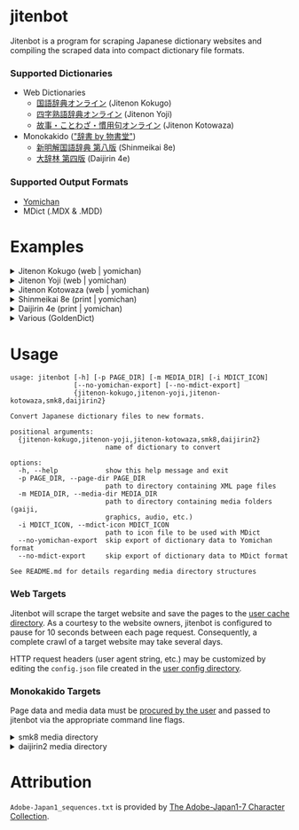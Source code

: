 # jitenbot
Jitenbot is a program for scraping Japanese dictionary websites and
compiling the scraped data into compact dictionary file formats.

### Supported Dictionaries
* Web Dictionaries
  * [国語辞典オンライン](https://kokugo.jitenon.jp/) (Jitenon Kokugo)
  * [四字熟語辞典オンライン](https://yoji.jitenon.jp/) (Jitenon Yoji)
  * [故事・ことわざ・慣用句オンライン](https://kotowaza.jitenon.jp/) (Jitenon Kotowaza)
* Monokakido (["辞書 by 物書堂"](https://www.monokakido.jp/ja/dictionaries/app/))
  * [新明解国語辞典 第八版](https://www.monokakido.jp/ja/dictionaries/smk8/index.html) (Shinmeikai 8e)
  * [大辞林 第四版](https://www.monokakido.jp/ja/dictionaries/daijirin2/index.html) (Daijirin 4e)

### Supported Output Formats

* [Yomichan](https://github.com/foosoft/yomichan)
* MDict (.MDX & .MDD)

# Examples

<details>
  <summary>Jitenon Kokugo (web | yomichan)</summary>
  
  ![jitenon_kokugo](https://user-images.githubusercontent.com/8003332/236656018-631aae07-55fa-4f27-ba53-18952cf01b90.png)
</details>

<details>
  <summary>Jitenon Yoji (web | yomichan)</summary>
  
  ![yoji](https://user-images.githubusercontent.com/8003332/235578611-b89bf707-01a7-4887-a4d3-250346501361.png)
</details>

<details>
  <summary>Jitenon Kotowaza (web | yomichan)</summary>
  
  ![kotowaza](https://user-images.githubusercontent.com/8003332/235578632-f33ea8fa-8d5f-49f9-bc78-6bff7b6bf9c9.png)
</details>

<details>
  <summary>Shinmeikai 8e (print | yomichan)</summary>
  
  ![smk8](https://user-images.githubusercontent.com/8003332/235578664-906a31bb-ee75-4c25-becc-37968dc2eab6.png)
</details>

<details>
  <summary>Daijirin 4e (print | yomichan)</summary>
  
  ![daijirin2](https://user-images.githubusercontent.com/8003332/235578700-9dbf4fb0-0154-48b5-817c-8fe75e442afc.png)
</details>

<details>
  <summary>Various (GoldenDict)</summary>
  
  ![goldendict](https://github.com/stephenmk/jitenbot/assets/8003332/76104cbf-845d-4e18-8b78-3ee3ebbf4da6)
</details>

# Usage
```
usage: jitenbot [-h] [-p PAGE_DIR] [-m MEDIA_DIR] [-i MDICT_ICON]
                [--no-yomichan-export] [--no-mdict-export]
                {jitenon-kokugo,jitenon-yoji,jitenon-kotowaza,smk8,daijirin2}

Convert Japanese dictionary files to new formats.

positional arguments:
  {jitenon-kokugo,jitenon-yoji,jitenon-kotowaza,smk8,daijirin2}
                        name of dictionary to convert

options:
  -h, --help            show this help message and exit
  -p PAGE_DIR, --page-dir PAGE_DIR
                        path to directory containing XML page files
  -m MEDIA_DIR, --media-dir MEDIA_DIR
                        path to directory containing media folders (gaiji,
                        graphics, audio, etc.)
  -i MDICT_ICON, --mdict-icon MDICT_ICON
                        path to icon file to be used with MDict
  --no-yomichan-export  skip export of dictionary data to Yomichan format
  --no-mdict-export     skip export of dictionary data to MDict format

See README.md for details regarding media directory structures
```
### Web Targets
Jitenbot will scrape the target website and save the pages to the [user cache directory](https://pypi.org/project/platformdirs/).
As a courtesy to the website owners, jitenbot is configured to pause for 10 seconds between each page request. Consequently, 
a complete crawl of a target website may take several days.

HTTP request headers (user agent string, etc.) may be customized by editing the `config.json` file created in the
[user config directory](https://pypi.org/project/platformdirs/).

### Monokakido Targets
Page data and media data must be [procured by the user](https://github.com/golddranks/monokakido/)
and passed to jitenbot via the appropriate command line flags.

<details>
  <summary>smk8 media directory</summary>

Since Yomichan does not support audio files from imported
dictionaries, the `audio/` directory may be omitted to save filesize
space in the output ZIP file if desired.

```
media
├── Audio.png
├── audio
│   ├── 00001.aac
│   ├── 00002.aac
│   ├── 00003.aac
│   │   ...
│   └── 82682.aac
└── gaiji
    ├── 1d110.svg
    ├── 1d15d.svg
    ├── 1d15e.svg
    │   ...
    └── xbunnoa.svg
```
</details>

<details>
  <summary>daijirin2 media directory</summary>

The `graphics/` directory may be omitted to save space if desired.

```
media
├── gaiji
│   ├── 1D10B.svg
│   ├── 1D110.svg
│   ├── 1D12A.svg
│   │   ...
│   └── vectorOB.svg
└── graphics
    ├── 3djr_0002.png
    ├── 3djr_0004.png
    ├── 3djr_0005.png
    │   ...
    └── 4djr_yahazu.png
```
</details>

# Attribution
`Adobe-Japan1_sequences.txt` is provided by [The Adobe-Japan1-7 Character Collection](https://github.com/adobe-type-tools/Adobe-Japan1).
